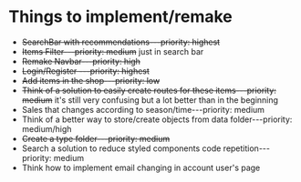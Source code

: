 # Things to implement/remake

- ~~SearchBar with recommendations---priority: highest~~
- ~~Items Filter---priority: medium~~ just in search bar
- ~~Remake Navbar---priority: high~~
- ~~Login/Register ---priority: highest~~
- ~~Add items in the shop---priority: low~~
- ~~Think of a solution to easily create routes for these items---priority: medium~~ it's still very confusing but a lot better than in the beginning
- Sales that changes according to season/time---priority: medium
- Think of a better way to store/create objects from data folder---priority: medium/high
- ~~Create a type folder---priority: medium~~
- Search a solution to reduce styled components code repetition---priority: medium
- Think how to implement email changing in account user's page
